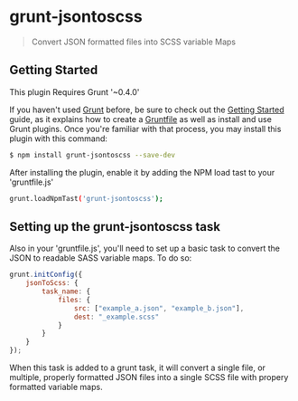 # grunt-jsontoscss

> Convert JSON formatted files into SCSS variable Maps

## Getting Started
This plugin Requires Grunt '~0.4.0'

If you haven't used [Grunt](http://gruntjs.com/) before, be sure to check out the [Getting Started](http://gruntjs.com/getting-started) guide, as it explains how to create a [Gruntfile](http://gruntjs.com/sample-gruntfile) as well as install and use Grunt plugins. Once you're familiar with that process, you may install this plugin with this command:

``` bash
$ npm install grunt-jsontoscss --save-dev
```

After installing the plugin, enable it by adding the NPM load tast to your 'gruntfile.js'

```  bash
grunt.loadNpmTast('grunt-jsontoscss');
```

## Setting up the grunt-jsontoscss task
Also in your 'gruntfile.js', you'll need to set up a basic task to convert the JSON to readable SASS variable maps. To do so:
``` js
grunt.initConfig({
	jsonToScss: {
		task_name: {
			files: {
				src: ["example_a.json", "example_b.json"],
				dest: "_example.scss"
			}
		}
	}
});
```

When this task is added to a grunt task, it will convert a single file, or multiple, properly formatted JSON files into a single SCSS file with propery formatted variable maps.
